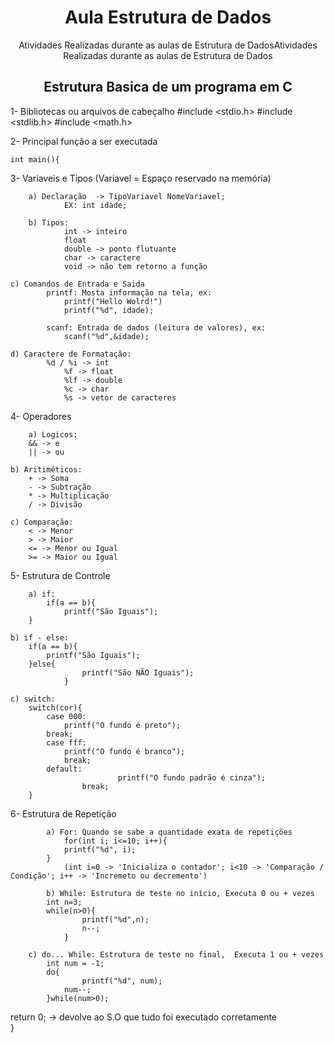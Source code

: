 <h1 align="center"> Aula Estrutura de Dados</h1>

<p align="center">Atividades Realizadas durante as aulas de Estrutura de DadosAtividades Realizadas durante as aulas de Estrutura de Dados</p>


<h2 align="center">Estrutura Basica de um programa em C</h2>

1- Bibliotecas ou arquivos de cabeçalho 
	#include <stdio.h>
	#include <stdlib.h>
	#include <math.h>

    
2- Principal função a ser executada
	
 	int main(){

3- Variaveis e Tipos (Variavel = Espaço reservado na memória)
      
      	a) Declaração  -> TipoVariavel NomeVariavel;
            	EX: int idade;
      
      	b) Tipos: 
            	int -> inteiro
            	float
            	double -> ponto flutuante
            	char -> caractere
            	void -> não tem retorno a função
        
	c) Comandos de Entrada e Saida
            printf: Mosta informação na tela, ex:
                printf("Hello Wolrd!")
                printf("%d", idade); 
                
            scanf: Entrada de dados (leitura de valores), ex:
                scanf("%d",&idade);
                    
	d) Caractere de Formatação:
        	%d / %i -> int
            	%f -> float
            	%lf -> double
            	%c -> char
            	%s -> vetor de caracteres
                
4- Operadores 
	    
     	a) Logicos: 
		&& -> e
		|| -> ou
    
	b) Aritiméticos:
		+ -> Soma
		- -> Subtração
		* -> Multiplicação
		/ -> Divisão
	
	c) Comparação:
		< -> Menor
		> -> Maior
		<= -> Menor ou Igual
		>= -> Maior ou Igual

5- Estrutura de Controle 
	    
     	a) if:
     		if(a == b){
        		printf("São Iguais");
		}

	b) if - else:
		if(a == b){
			printf("São Iguais");
		}else{
                 	printf("São NÃO Iguais");
             	}

	c) switch: 
		switch(cor){ 
			case 000:
				printf("O fundo é preto"); 
			break; 
			case fff:
				printf("O fundo é branco");
    			break;
			default: 
                    		printf("O fundo padrão é cinza");
                	break;
		}	

 6- Estrutura de Repetição
  		
    		a) For: Quando se sabe a quantidade exata de repetições
      			for(int i; i<=10; i++){
	 			printf("%d", i);
			}
   				(int i=0 -> 'Inicializa o contador'; i<10 -> 'Comparação / Condição'; i++ -> 'Incremeto ou decremento')
    		
      		b) While: Estrutura de teste no início, Executa 0 ou + vezes
			int n=3;
   			while(n>0){
      				printf("%d",n);
      				n--;
      			}
	 
		c) do... While: Estrutura de teste no final,  Executa 1 ou + vezes
  			int num = -1;
  			do{
     				printf("%d", num);
	 			num--;
			}while(num>0);
  			
return 0; -> devolve ao S.O que tudo foi executado corretamente   
}




